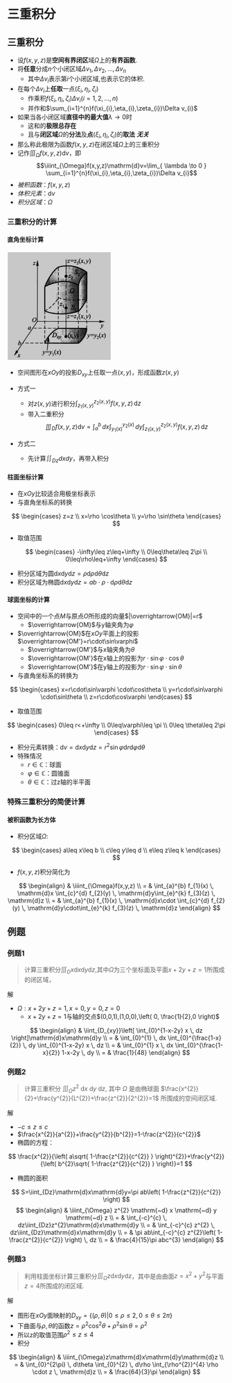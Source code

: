 # 三重积分
## 三重积分

- 设$f(x,y,z)$是**空间有界闭区**域$\Omega$上的**有界函数**.
- 将**任意**分成$n$个小闭区域$\Delta v_{1},\Delta v_{2},\dots,\Delta v_{n}$
  - 其中$\Delta v_{i}$表示第$i$个小闭区域,也表示它的体积.
- 在每个$\Delta v_{i}$上**任取**一点$(\xi_{i},\eta_{i},\zeta_{i})$
  - 作乘积$f(\xi_{i},\eta_{i},\zeta_{i})\Delta v_{i}(i=1,2,\dots,n)$
  - 并作和$\sum_{i=1}^{n}f(\xi_{i},\eta_{i},\zeta_{i})\Delta v_{i}$
- 如果当各小闭区域**直径中的最大值**$\lambda\to0$时
  - 这和的**极限总存在**
  - 且与**闭区域**$\Omega$的**分法**及**点**$(\xi_{i},\eta_{i},\zeta_{i})$的**取法** ***无关***
- 那么称此极限为函数$f(x,y,z)$在闭区域$\Omega$上的三重积分
- 记作$\iiint_{\Omega}f(x,y,z)\mathrm{d}v$，即$$\iiint_{\Omega}f(x,y,z)\mathrm{d}v=\lim_{ \lambda \to 0 } \sum_{i=1}^{n}f(\xi_{i},\eta_{i},\zeta_{i})\Delta v_{i}$$
- *被积函数*：$f(x,y,z)$
- *体积元素*：$\mathrm{d}v$
- *积分区域*：$\Omega$

### 三重积分的计算

#### 直角坐标计算

![20240517093133.png](../../attachment/Pasted%20image%2020240517093133.png)

- 空间图形在$xOy$的投影$D_{xy}$上任取一点$(x,y)$，形成函数$z(x,y)$
- 方式一
  - 对$z(x,y)$进行积分$\int_{z_{1}(x,y)}^{z_{2}(x,y)} f(x,y,z) \, \mathrm{d}z$
  - 带入二重积分
$$\iiint_{D}f(x,y,z)\mathrm{d}v=\int_{a}^{b} \, dx \int_{y_{1}(x)}^{y_{2}(x)} \, dy  \int_{z_{1}(x,y)}^{z_{2}(x,y)} f(x,y,z) \, \mathrm{d}z$$

- 方式二
  - 先计算$\iint_{Dz}dxdy$，再带入积分

#### 柱面坐标计算

- 在$xOy$比较适合用极坐标表示
- 与直角坐标系的转换

$$
\begin{cases}
z=z \\
x=\rho \cos\theta \\
y=\rho \sin\theta
\end{cases}
$$

- 取值范围

$$
\begin{cases}
-\infty\leq z\leq+\infty \\
0\leq\theta\leq 2\pi \\
0\leq\rho\leq+\infty
\end{cases}
$$

- 积分区域为圆$\mathrm{d}x\mathrm{d}y\mathrm{d}z=\rho \mathrm{d}\rho \mathrm{d}\theta \mathrm{d}z$
- 积分区域为椭圆$\mathrm{d}x\mathrm{d}y\mathrm{d}z=ab\cdot\rho \cdot\mathrm{d}\rho \mathrm{d}\theta \mathrm{d}z$

#### 球面坐标的计算

- 空间中的一个点$M$与原点$O$所形成的向量$|\overrightarrow{OM}|=r$
  - $\overrightarrow{OM}$与y轴夹角为$\varphi$
- $\overrightarrow{OM}$在$xOy$平面上的投影$\overrightarrow{OM'}=r\cdot\sin\varphi$
  - $\overrightarrow{OM'}$与x轴夹角为$\theta$
  - $\overrightarrow{OM'}$在x轴上的投影为$r\cdot \sin\varphi \cdot\cos\theta$
  - $\overrightarrow{OM'}$在y轴上的投影为$r\cdot \sin\varphi \cdot \sin\theta$
- 与直角坐标系的转换为

$$
\begin{cases}
x=r\cdot\sin\varphi \cdot\cos\theta \\
y=r\cdot\sin\varphi \cdot\sin\theta \\
z=r\cdot\cos\varphi
\end{cases}
$$

- 取值范围

$$
\begin{cases}
0\leq r<+\infty \\
0\leq\varphi\leq \pi \\
0\leq \theta\leq 2\pi
\end{cases}
$$

- 积分元素转换：$\mathrm{d}v=\mathrm{d}x\mathrm{d}y\mathrm{d}z=r^{2}\sin\varphi \mathrm{d}r\mathrm{d}\varphi \mathrm{d}\theta$
- 特殊情况
  - $r\in\mathbb{C}$：球面
  - $\varphi \in\mathbb{C}$：圆锥面
  - $\theta \in\mathbb{C}$：过z轴的半平面

### 特殊三重积分的简便计算

#### 被积函数为长方体

- 积分区域$\Omega$:

$$
\begin{cases}
a\leq x\leq b \\
c\leq y\leq d \\
e\leq z\leq k
\end{cases}
$$

- $f(x,y,z)$积分简化为

$$
\begin{align}
 & \iiint_{\Omega}f(x,y,z) \\
= & \int_{a}^{b} f_{1}(x) \, \mathrm{d}x \int_{c}^{d} f_{2}(y) \, \mathrm{d}y\int_{e}^{k} f_{3}(z) \, \mathrm{d}z \\
= & \int_{a}^{b} f_{1}(x) \, \mathrm{d}x\cdot \int_{c}^{d} f_{2}(y) \, \mathrm{d}y\cdot\int_{e}^{k} f_{3}(z) \, \mathrm{d}z
\end{align}
$$

## 例题

### 例题1

> 计算三重积分$\iiint_{D}x\mathrm{d}x\mathrm{d}y\mathrm{d}z$,其中$\Omega$为三个坐标面及平面$x+2y+z=1$所围成的闭区域，

解

- $\Omega:x+2y+z=1,x=0,y=0,z=0$
  - $x+2y+z=1$与轴的交点$(0,0,1),(1,0,0),\left( 0, \frac{1}{2},0 \right)$

$$
\begin{align}
 & \iint_{D_{xy}}\left[ \int_{0}^{1-x-2y} x \, dz \right]\mathrm{d}x\mathrm{d}y \\
=  & \int_{0}^{1}  \, dx \int_{0}^{\frac{1-x}{2}}  \, dy \int_{0}^{1-x-2y} x \, dz  \\
= &  \int_{0}^{1} x \, dx \int_{0}^{\frac{1-x}{2}}  1-x-2y \, dy \\
= & \frac{1}{48}
\end{align}
$$

### 例题2

> 计算三重积分 $\iiint_{\Omega} z^{2} \mathrm{~d} x \mathrm{~d} y \mathrm{~d} z$, 其中 $\Omega$ 是由椭球面 $\frac{x^{2}}{2}+\frac{y^{2}}{L^{2}}+\frac{z^{2}}{2^{2}}=1$ 所围成的空间闭区域.

解

- $-c\leq z\leq c$
- $\frac{x^{2}}{a^{2}}+\frac{y^{2}}{b^{2}}=1-\frac{z^{2}}{c^{2}}$
- 椭圆的方程：

$$
\frac{x^{2}}{\left( a\sqrt{ 1-\frac{z^{2}}{c^{2}} } \right)^{2}}+\frac{y^{2}}{\left( b^{2}\sqrt{ 1-\frac{z^{2}}{c^{2}} } \right)}=1
$$

- 椭圆的面积

$$
S=\iint_{Dz}\mathrm{d}x\mathrm{d}y=\pi ab\left( 1-\frac{z^{2}}{c^{2}} \right)
$$
$$
\begin{align}
 & \iiint_{\Omega} z^{2} \mathrm{~d} x \mathrm{~d} y \mathrm{~d} z \\
= & \int_{-c}^{c}  \, dz\iint_{Dz}z^{2}\mathrm{d}x\mathrm{d}y \\
= & \int_{-c}^{c} z^{2} \, dz\iint_{Dz}\mathrm{d}x\mathrm{d}y \\
= & \pi ab\int_{-c}^{c} z^{2}\left( 1-\frac{z^{2}}{c^{2}} \right) \, dz  \\
= & \frac{4}{15}\pi abc^{3}
\end{align}
$$

### 例题3

> 利用柱面坐标计算三重积分$\iiint_{\Omega}z\mathrm{d}x\mathrm{d}y\mathrm{d}z$，其中是由曲面$z=x^{2}+y^{2}$与平面 $z=4$所围成的闭区域.

解

- 图形在$xOy$面映射的$D_{xy}=\{(\rho,\theta)|0\leq\rho\leq 2,0\leq\theta\leq2\pi\}$
- 下曲面与$\rho,\theta$的函数$z=\rho^{2}\cos ^{2}\theta+\rho^{2}\sin\theta=\rho^{2}$
- 所以z的取值范围$\rho^{2}\leq z\leq 4$
- 积分

$$
\begin{align}
 & \iiint_{\Omega}z\mathrm{d}x\mathrm{d}y\mathrm{d}z \\
= & \int_{0}^{2\pi}  \, d\theta \int_{0}^{2} \, d\rho  \int_{\rho^{2}}^{4} \rho \cdot z \, \mathrm{d}z \\
=  & \frac{64}{3}\pi
\end{align}
$$
